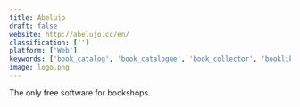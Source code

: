```yaml
---
title: Abelujo
draft: false 
website: http://abelujo.cc/en/
classification: ['']
platform: ['Web']
keywords: ['book_catalog', 'book_catalogue', 'book_collector', 'booklikes', 'bookpedia', 'booker.io', 'data_crow', 'gcstar', 'goodreads', 'joelbooks', 'libreture', 'muibase', 'media_companion', 'numento', 'palatina', 'portabase', 'tellico', 'inventaire.io']
image: logo.png
---
```

The only free software for bookshops.